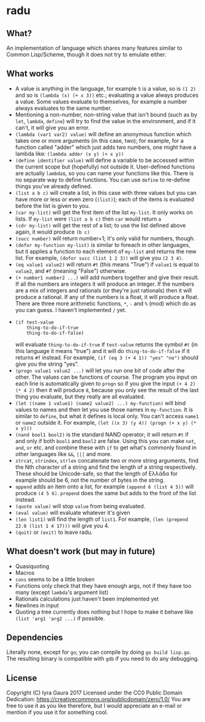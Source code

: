 # radu

## What?
An implementation of language which shares many features similar to Common Lisp/Scheme, though it does not try to emulate either.

## What works

* A value is anything in the language, for example `5` is a value, so is `(1 2)` and so is `(lambda (x) (+ x 3))` etc.; evaluating a value always produces a value. Some values evaluate to themselves, for example a number always evaluates to the same number.
* Mentioning a non-number, non-string value that isn't bound (such as by `let`, `lambda`, `define`) will try to find the value in the environment, and if it can't, it will give you an error.
* `(lambda (var1 var2) value)` will define an anonymous function which takes one or more arguments (in this case,  two); for example, for a function called "adder" which just adds two numbers, one might have a lambda like: `(lambda adder (x y) (+ x y))`
* `(define identifier value)` will define a variable to be accessed within the current scope but (hopefully) not outside it. User-defined  functions are actually `lambda`s, so you can name your functions like this. There is no separate way to define functions. You can use `define` to re-define things you've already defined.
* `(list a b c)` will create a list, in this case with three values but you can have more or less or even zero (`(list)`); each of the items is evaluated before the list is given to you.
* `(car my-list)` will get the first item of the list `my-list`. It only works on lists. If `my-list` were `(list a b c)` then `car` would return `a`
* `(cdr my-list)` will get the rest of a list; to use the list defined above again, it would produce `(b c)`
* `(succ number)` will return number+1; it's only valid for numbers, though.
* `(dofor my-function my-list)` is similar to foreach in other languages, but it applies a function to each element of `my-list` and returns the new list. For example, `(dofor succ (list 1 2 3))` will give you `(2 3 4)`.
* `(eq value1 value2)` will return `#t` (this means "True") if `value1` is equal to `value2`, and `#f` (meaning "False") otherwise. 
* `(+ number1 number2 ...)` will add numbers together and give their result. If all the numbers are integers it will produce an integer. If the numbers are a mix of integers and rationals (or they're just rationals) then it will produce a rational. If any of the numbers is a float, it will produce a float. There are three more arithmetic functions, `*`, `-` and `%` (mod) which do as you can guess. I haven't implemented `/` yet.
*     (if test-value
          thing-to-do-if-true
          thing-to-do-if-false)
  will evaluate `thing-to-do-if-true` if `test-value` returns the symbol `#t` (in this language it means "true") and it will do `thing-to-do-if-false` if it returns `#f` instead. For example, `(if (eq 3 (+ 4 1)) "yes" "no")` should give you the string "yes".
* `(progn value1 value2 ...)` will let you run one bit of code after the other. The values can be functions of course. The program you input on each line is automatically given to `progn` so if you give the input `(+ 4 2) (* 4 2)` then it will produce `8`, because you only see the result of the last thing you evaluate, but they really are all evaluated.
* `(let ((name 1 value1) (name2 value2) ...) my-function)` will bind values to names and then let you use those names in `my-function`. It is similar to `define`, but what it defines is local only. You can't access `name1` or `name2` outside it. For example, `(let ((x 3) (y 4)) (progn (+ x y) (* x y)))`
* `(nand bool1 bool2)` is the standard NAND operator; it will return `#t` if and only if both `bool1` and `bool2` are false. Using this you can make `not`, `and`, `or` etc. and combine these with `if` to get what's commonly found in other languages like `&&`, `|||` and more.
* `strcat`, `strindex`, `strlen` concatenate two or more string arguments, find the Nth character of a string and find the length of a string respectively. These should be Unicode-safe, so that the length of Ελλάδα for example should be 6, not the number of bytes in the string.
* `append` adds an item onto a list, for example `(append 6 (list 4 5))` will produce `(4 5 6)`. `prepend` does the same but adds to the front of the list instead.
* `(quote value)` will stop `value` from being evaluated.
* `(eval value)` will evaluate whatever it's given
* `(len list1)` will find the length of `list1`. For example, `(len (prepend 22.0 (list 1 4 17)))` will give you 4.
* `(quit)` or `(exit)` to leave radu.

## What doesn't work (but may in future)
* Quasiquoting
* Macros
* `cons` seems to be a little broken
* Functions only check that they have enough args, not if they have too many (except `lambda`'s argument list)
* Rationals calculations just haven't been implemented yet
* Newlines in input
* Quoting a tree currently does nothing but I hope to make it behave like `(list 'arg1 'arg2 ...)` if possible.

## Dependencies

Literally none, except for `go`; you can compile by doing `go build lisp.go`. The resulting binary is compatible with `gdb` if you need to do any debugging.

## License

Copyright (C) Iyra Gaura 2017
Licensed under the CC0 Public Domain Dedication: https://creativecommons.org/publicdomain/zero/1.0/
You are free to use it as you like therefore, but I would appreciate an e-mail or mention if you use it for something cool.